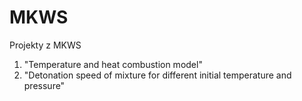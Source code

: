 # MKWS
Projekty z MKWS
1. "Temperature and heat combustion model" 
2. "Detonation speed of mixture for different initial temperature and pressure"
